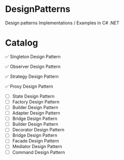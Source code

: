 # DesignPatterns
Design patterns Implementations / Examples in C# .NET

# Catalog
✅ Singleton Design Pattern

✅ Observer Design Pattern

✅ Strategy Design Pattern

✅ Proxy Design Pattern

- [ ] State Design Pattern
- [ ] Factory Design Pattern
- [ ] Builder Design Pattern
- [ ] Adapter Design Pattern
- [ ] Bridge Design Pattern
- [ ] Builder Design Pattern
- [ ] Decorator Design Pattern
- [ ] Bridge Design Pattern
- [ ] Facade Design Pattern
- [ ] Mediator Design Pattern
- [ ] Command Design Pattern
